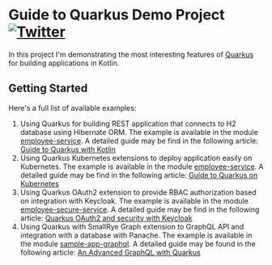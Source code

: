 # Guide to Quarkus Demo Project [![Twitter](https://img.shields.io/twitter/follow/piotr_minkowski.svg?style=social&logo=twitter&label=Follow%20Me)](https://twitter.com/piotr_minkowski)

In this project I'm demonstrating the most interesting features of [Quarkus](https://quarkus.io/) for building applications in Kotlin.

## Getting Started 
Here's a full list of available examples:
1. Using Quarkus for building REST application that connects to H2 database using Hibernate ORM. The example is available in the module [employee-service](https://github.com/piomin/sample-quarkus-applications/tree/master/employee-service). A detailed guide may be find in the following article: [Guide to Quarkus with Kotlin](https://piotrminkowski.com/2020/08/09/guide-to-quarkus-with-kotlin/)
2. Using Quarkus Kubernetes extensions to deploy application easily on Kubernetes. The example is available in the module [employee-service](https://github.com/piomin/sample-quarkus-applications/tree/master/employee-service). A detailed guide may be find in the following article: [Guide to Quarkus on Kubernetes](https://piotrminkowski.com/2020/08/10/guide-to-quarkus-on-kubernetes/)
3. Using Quarkus OAuth2 extension to provide RBAC authorization based on integration with Keycloak. The example is available in the module [employee-secure-service](https://github.com/piomin/sample-quarkus-applications/tree/master/employee-secure-service). A detailed guide may be find in the following article: [Quarkus OAuth2 and security with Keycloak](https://piotrminkowski.com/2020/09/16/quarkus-oauth2-and-security-with-keycloak/)
4. Using Quarkus with SmallRye Graph extension to GraphQL API and integration with a database with Panache. The example is available in the module [sample-app-graphql](https://github.com/piomin/piomin/tree/master/sample-app-graphql). A detailed guide may be found in the following article: [An Advanced GraphQL with Quarkus](https://piotrminkowski.com/2021/04/14/advanced-graphql-with-quarkus/)